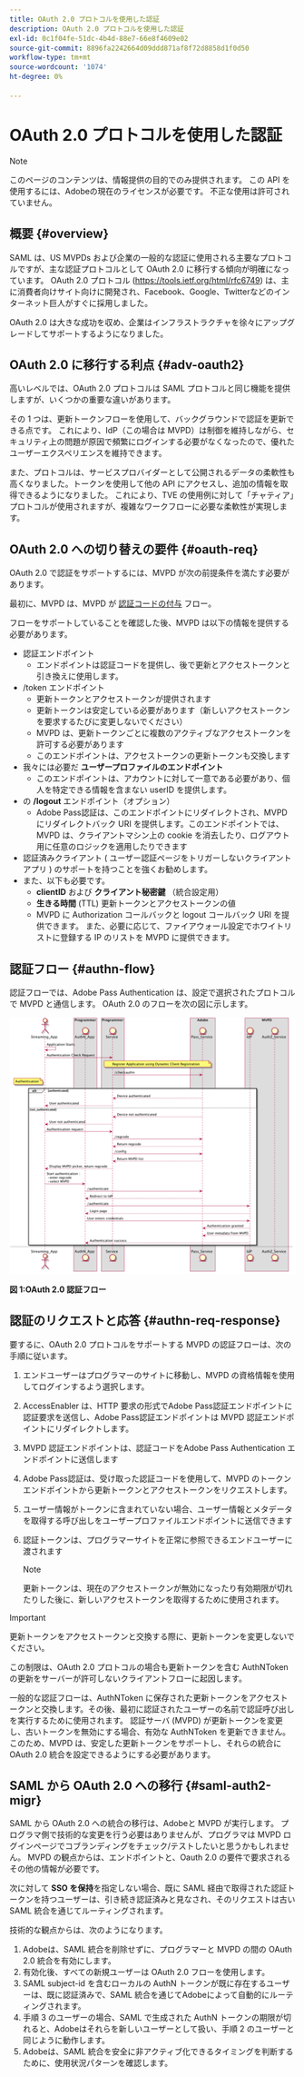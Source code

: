 ```yaml
---
title: OAuth 2.0 プロトコルを使用した認証
description: OAuth 2.0 プロトコルを使用した認証
exl-id: 0c1f04fe-51dc-4b4d-88e7-66e8f4609e02
source-git-commit: 8896fa2242664d09ddd871af8f72d8858d1f0d50
workflow-type: tm+mt
source-wordcount: '1074'
ht-degree: 0%

---
```


# OAuth 2.0 プロトコルを使用した認証

>[!NOTE]
>
>このページのコンテンツは、情報提供の目的でのみ提供されます。 この API を使用するには、Adobeの現在のライセンスが必要です。 不正な使用は許可されていません。

## 概要 {#overview}

SAML は、US MVPDs および企業の一般的な認証に使用される主要なプロトコルですが、主な認証プロトコルとして OAuth 2.0 に移行する傾向が明確になっています。 OAuth 2.0 プロトコル (https://tools.ietf.org/html/rfc6749) は、主に消費者向けサイト向けに開発され、Facebook、Google、Twitterなどのインターネット巨人がすぐに採用しました。

OAuth 2.0 は大きな成功を収め、企業はインフラストラクチャを徐々にアップグレードしてサポートするようになりました。



## OAuth 2.0 に移行する利点 {#adv-oauth2}

高いレベルでは、OAuth 2.0 プロトコルは SAML プロトコルと同じ機能を提供しますが、いくつかの重要な違いがあります。

その 1 つは、更新トークンフローを使用して、バックグラウンドで認証を更新できる点です。 これにより、IdP（この場合は MVPD）は制御を維持しながら、セキュリティ上の問題が原因で頻繁にログインする必要がなくなったので、優れたユーザーエクスペリエンスを維持できます。

また、プロトコルは、サービスプロバイダーとして公開されるデータの柔軟性も高くなりました。トークンを使用して他の API にアクセスし、追加の情報を取得できるようになりました。 これにより、TVE の使用例に対して「チャティア」プロトコルが使用されますが、複雑なワークフローに必要な柔軟性が実現します。





## OAuth 2.0 への切り替えの要件 {#oauth-req}

OAuth 2.0 で認証をサポートするには、MVPD が次の前提条件を満たす必要があります。

最初に、MVPD は、MVPD が [認証コードの付与](https://oauthlib.readthedocs.io/en/latest/oauth2/grants/authcode.html) フロー。

フローをサポートしていることを確認した後、MVPD は以下の情報を提供する必要があります。

* 認証エンドポイント
   * エンドポイントは認証コードを提供し、後で更新とアクセストークンと引き換えに使用します。
* /token エンドポイント
   * 更新トークンとアクセストークンが提供されます
   * 更新トークンは安定している必要があります（新しいアクセストークンを要求するたびに変更しないでください）
   * MVPD は、更新トークンごとに複数のアクティブなアクセストークンを許可する必要があります
   * このエンドポイントは、アクセストークンの更新トークンも交換します
* 我々には必要だ **ユーザープロファイルのエンドポイント**
   * このエンドポイントは、アカウントに対して一意である必要があり、個人を特定できる情報を含まない userID を提供します。
* の **/logout** エンドポイント（オプション）
   * Adobe Pass認証は、このエンドポイントにリダイレクトされ、MVPD にリダイレクトバック URI を提供します。このエンドポイントでは、MVPD は、クライアントマシン上の cookie を消去したり、ログアウト用に任意のロジックを適用したりできます
* 認証済みクライアント ( ユーザー認証ページをトリガーしないクライアントアプリ ) のサポートを持つことを強くお勧めします。
* また、以下も必要です。
   * **clientID** および **クライアント秘密鍵** （統合設定用）
   * **生きる時間** (TTL) 更新トークンとアクセストークンの値
   * MVPD に Authorization コールバックと logout コールバック URI を提供できます。 また、必要に応じて、ファイアウォール設定でホワイトリストに登録する IP のリストを MVPD に提供できます。


## 認証フロー {#authn-flow}

認証フローでは、Adobe Pass Authentication は、設定で選択されたプロトコルで MVPD と通信します。 OAuth 2.0 のフローを次の図に示します。



![設定で選択したプロトコルで MVPD と通信するAdobe認証で、認証フローを示す図です。](assets/authn-flow.png)

**図 1:OAuth 2.0 認証フロー**



## 認証のリクエストと応答 {#authn-req-response}

要するに、OAuth 2.0 プロトコルをサポートする MVPD の認証フローは、次の手順に従います。

1. エンドユーザーはプログラマーのサイトに移動し、MVPD の資格情報を使用してログインするよう選択します。
1. AccessEnabler は、HTTP 要求の形式でAdobe Pass認証エンドポイントに認証要求を送信し、Adobe Pass認証エンドポイントは MVPD 認証エンドポイントにリダイレクトします。
1. MVPD 認証エンドポイントは、認証コードをAdobe Pass Authentication エンドポイントに送信します
1. Adobe Pass認証は、受け取った認証コードを使用して、MVPD のトークンエンドポイントから更新トークンとアクセストークンをリクエストします。
1. ユーザー情報がトークンに含まれていない場合、ユーザー情報とメタデータを取得する呼び出しをユーザープロファイルエンドポイントに送信できます
1. 認証トークンは、プログラマーサイトを正常に参照できるエンドユーザーに渡されます

   >[!NOTE]
   >
   >更新トークンは、現在のアクセストークンが無効になったり有効期限が切れたりした後に、新しいアクセストークンを取得するために使用されます。


>[!IMPORTANT]
>
>更新トークンをアクセストークンと交換する際に、更新トークンを変更しないでください。

この制限は、OAuth 2.0 プロトコルの場合も更新トークンを含む AuthNToken の更新をサーバーが許可しないクライアントフローに起因します。

一般的な認証フローは、AuthNToken に保存された更新トークンをアクセストークンと交換します。その後、最初に認証されたユーザーの名前で認証呼び出しを実行するために使用されます。 認証サーバ (MVPD) が更新トークンを変更し、古いトークンを無効にする場合、有効な AuthNToken を更新できません。 このため、MVPD は、安定した更新トークンをサポートし、それらの統合に OAuth 2.0 統合を設定できるようにする必要があります。


## SAML から OAuth 2.0 への移行 {#saml-auth2-migr}

SAML から OAuth 2.0 への統合の移行は、Adobeと MVPD が実行します。 プログラマ側で技術的な変更を行う必要はありませんが、プログラマは MVPD ログインページでコブランディングをチェック/テストしたいと思うかもしれません。 MVPD の観点からは、エンドポイントと、Oauth 2.0 の要件で要求されるその他の情報が必要です。

次に対して **SSO を保持**&#x200B;を指定しない場合、既に SAML 経由で取得された認証トークンを持つユーザーは、引き続き認証済みと見なされ、そのリクエストは古い SAML 統合を通じてルーティングされます。

技術的な観点からは、次のようになります。

1. Adobeは、SAML 統合を削除せずに、プログラマーと MVPD の間の OAuth 2.0 統合を有効にします。
1. 有効化後、すべての新規ユーザーは OAuth 2.0 フローを使用します。
1. SAML subject-id を含むローカルの AuthN トークンが既に存在するユーザーは、既に認証済みで、SAML 統合を通じてAdobeによって自動的にルーティングされます。
1. 手順 3 のユーザーの場合、SAML で生成された AuthN トークンの期限が切れると、Adobeはそれらを新しいユーザーとして扱い、手順 2 のユーザーと同じように動作します。
1. Adobeは、SAML 統合を安全に非アクティブ化できるタイミングを判断するために、使用状況パターンを確認します。
